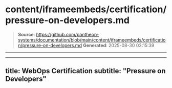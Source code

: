 # content/iframeembeds/certification/pressure-on-developers.md

> **Source**: https://github.com/pantheon-systems/documentation/blob/main/content/iframeembeds/certification/pressure-on-developers.md
> **Generated**: 2025-08-30 03:15:39

---

---
title: WebOps Certification
subtitle: "Pressure on Developers"
---

<Partial file="certification-guide/pressure-on-developers.md" />
